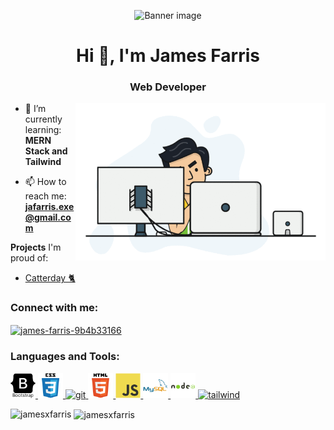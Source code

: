 <p align="center">
  <img src="https://i.pinimg.com/originals/15/e7/e3/15e7e300166c962d3b8a22f60b5cac9e.gif" alt="Banner image" width="1200px" height="400px"/>
</p>
<h1 align="center">Hi 👋, I'm James Farris</h1>
<h3 align="center">Web Developer</h3>
<img align="right" alt="Coding" width="400" src="https://raw.githubusercontent.com/rajpratyush/rajpratyush/master/me_1.gif"/>

- 🌱 I’m currently learning: **MERN Stack and Tailwind**

- 📫 How to reach me: **jafarris.exe@gmail.com**

**Projects** I'm proud of: 
<ul>
<li><a href="https://github.com/Cat-Scratch-Feev/Catterday" target="_blank"> Catterday 🐈</a></li>
</ul>
<h3 align="left">Connect with me:</h3>
<p align="left">
<a href="https://linkedin.com/in/james-farris-9b4b33166" target="_blank"><img align="center" src="https://raw.githubusercontent.com/rahuldkjain/github-profile-readme-generator/master/src/images/icons/Social/linked-in-alt.svg" alt="james-farris-9b4b33166" height="30" width="40" /></a>
</p>

<h3 align="left">Languages and Tools:</h3>
<p align="left"> <a href="https://getbootstrap.com" target="_blank" rel="noreferrer"> <img src="https://raw.githubusercontent.com/devicons/devicon/master/icons/bootstrap/bootstrap-plain-wordmark.svg" alt="bootstrap" width="40" height="40"/> </a> <a href="https://www.w3schools.com/css/" target="_blank" rel="noreferrer"> <img src="https://raw.githubusercontent.com/devicons/devicon/master/icons/css3/css3-original-wordmark.svg" alt="css3" width="40" height="40"/> </a> <a href="https://git-scm.com/" target="_blank" rel="noreferrer"> <img src="https://www.vectorlogo.zone/logos/git-scm/git-scm-icon.svg" alt="git" width="40" height="40"/> </a> <a href="https://www.w3.org/html/" target="_blank" rel="noreferrer"> <img src="https://raw.githubusercontent.com/devicons/devicon/master/icons/html5/html5-original-wordmark.svg" alt="html5" width="40" height="40"/> </a> <a href="https://developer.mozilla.org/en-US/docs/Web/JavaScript" target="_blank" rel="noreferrer"> <img src="https://raw.githubusercontent.com/devicons/devicon/master/icons/javascript/javascript-original.svg" alt="javascript" width="40" height="40"/> </a> <a href="https://www.mysql.com/" target="_blank" rel="noreferrer"> <img src="https://raw.githubusercontent.com/devicons/devicon/master/icons/mysql/mysql-original-wordmark.svg" alt="mysql" width="40" height="40"/> </a> <a href="https://nodejs.org" target="_blank" rel="noreferrer"> <img src="https://raw.githubusercontent.com/devicons/devicon/master/icons/nodejs/nodejs-original-wordmark.svg" alt="nodejs" width="40" height="40"/> </a> <a href="https://tailwindcss.com/" target="_blank" rel="noreferrer"> <img src="https://www.vectorlogo.zone/logos/tailwindcss/tailwindcss-icon.svg" alt="tailwind" width="40" height="40"/> </a> </p>

<p><img align="left" src="https://github-readme-stats.vercel.app/api/top-langs?username=jamesxfarris&show_icons=true&theme=tokyonight&title_color=b905fa&text_color=05fab9&bg_color=000000&locale=en&layout=compact" alt="jamesxfarris" /></p>

<p>&nbsp;<img align="center" src="https://github-readme-stats.vercel.app/api?username=jamesxfarris&show_icons=true&theme=tokyonight&title_color=b905fa&text_color=05fab9&bg_color=000000&locale=en" alt="jamesxfarris" /></p>
